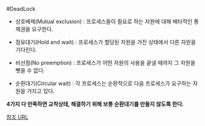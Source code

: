 #DeadLock

- 상호배제(Mutual exclusion) : 프로세스들이 필요로 하는 자원에 대해 배타적인 통제권을 요구한다.

- 점유대기(Hold and wait) : 프로세스가 할당된 자원을 가진 상태에서 다른 자원을 기다린다.

- 비선점(No preemption) : 프로세스가 어떤 자원의 사용을 끝낼 때까지 그 자원을 뺏을 수 없다.

- 순환대기(Circular wait) : 각 프로세스는 순환적으로 다음 프로세스가 요구하는 자원을 가지고 있다.

**4가지 다 만족하면 교착상태, 해결하기 위해 보통 순환대기를 만들지 않도록 한다.**

[참조 URL](http://case35.tistory.com/274)